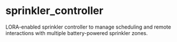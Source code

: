 # sprinkler_controller

LORA-enabled sprinkler controller to manage scheduling and remote interactions with multiple battery-powered sprinkler zones.
